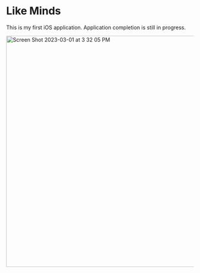 # Like Minds

This is my first iOS application. Application completion is still in progress. 

<img width="622" alt="Screen Shot 2023-03-01 at 3 32 05 PM" src="https://user-images.githubusercontent.com/123313740/222269694-435869d0-de19-4f0e-a38c-01af304b7bff.png">
